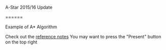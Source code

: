 A-Star 2015/16 Update

======


Example of A* Algorithm


Check out the [reference notes](http://goo.gl/ICKpou)
You may want to press the "Present" button on the top right